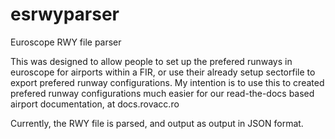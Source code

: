# esrwyparser
Euroscope RWY file parser

This was designed to allow people to set up the prefered runways in euroscope for airports within a FIR, or use their already setup sectorfile to export prefered runway configurations. 
My intention is to use this to created prefered runway configurations much easier for our read-the-docs based airport documentation, at docs.rovacc.ro

Currently, the RWY file is parsed, and output as output in JSON format.
